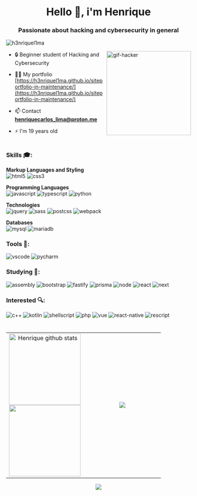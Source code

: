 <h1 align="center">Hello 👋, i'm Henrique</h1>
<h3 align="center">Passionate about hacking and cybersecurity in general</h3>

<p align="left"> <img src="https://komarev.com/ghpvc/?username=h3nriquel1ma&label=Profile%20views&color=0e75b6&style=flat" alt="h3nriquel1ma" /> </p>

<img width="230px" align="right" src="https://github.com/H3nriqueL1ma/H3nriqueL1ma/blob/main/GIF.gif" alt="gif-hacker"/>

- 🔒 Beginner student of Hacking and Cybersecurity

- 👨‍💻 My portfolio [https://h3nriquel1ma.github.io/siteportfolio-in-maintenance/](https://h3nriquel1ma.github.io/siteportfolio-in-maintenance/)

- 📫 Contact **henriquecarlos_lima@proton.me**

- ⚡ I'm 19 years old
<h1></h1>
<h3 align="left">Skills 🎓:</h3>
<p align="left">
  <strong>Markup Languages and Styling</strong><br>
  <img src="https://img.shields.io/badge/HTML5-E34F26?style=for-the-badge&logo=html5&logoColor=white" alt="html5"/> 
  <img src="https://img.shields.io/badge/CSS3-1572B6?style=for-the-badge&logo=css3&logoColor=white" alt="css3"/>
  
  <strong>Programming Languages</strong><br> 
  <img src="https://img.shields.io/badge/JavaScript-F7DF1E?style=for-the-badge&logo=javascript&logoColor=black" alt="javascript"/>
  <img src="https://img.shields.io/badge/TypeScript-007ACC?style=for-the-badge&logo=typescript&logoColor=white" alt="typescript"/>
  <img src="https://img.shields.io/badge/Python-3776AB?style=for-the-badge&logo=python&logoColor=white" alt="python"/><br>
  
  <strong>Technologies</strong><br> 
  <img src="https://img.shields.io/badge/jQuery-0769AD?style=for-the-badge&logo=jquery&logoColor=white" alt="jquery"/>
  <img src="https://img.shields.io/badge/Sass-CC6699?style=for-the-badge&logo=sass&logoColor=white" alt="sass"/>
  <img src="https://img.shields.io/badge/postcss-DD3A0A?style=for-the-badge&logo=postcss&logoColor=white" alt="postcss"/>
  <img src="https://img.shields.io/badge/Webpack-8DD6F9?style=for-the-badge&logo=Webpack&logoColor=white" alt="webpack"/>
  
  <strong>Databases</strong><br> 
  <img src="https://img.shields.io/badge/MySQL-00000F?style=for-the-badge&logo=mysql&logoColor=white" alt="mysql"/>
  <img src="https://img.shields.io/badge/MariaDB-003545?style=for-the-badge&logo=mariadb&logoColor=white" alt="mariadb"/><br>
</p>

<h3 align="left">Tools 🧰:</h3>
<p align="left">
  <img src="https://img.shields.io/badge/Visual_Studio_Code-0078D4?style=for-the-badge&logo=visual%20studio%20code&logoColor=white" alt="vscode"/>
  <img src="https://img.shields.io/badge/PyCharm-000000.svg?&style=for-the-badge&logo=PyCharm&logoColor=white" alt="pycharm"/>   
</p>

<h3 align="left">Studying 📖:</h3>
<p align="left">
  <img src="https://img.shields.io/badge/-ASSEMBLY-lightgrey?style=for-the-badge&logo=rotaryinternational&logoColor=white" alt="assembly"/>
  <img src="https://img.shields.io/badge/bootstrap-%238511FA.svg?style=for-the-badge&logo=bootstrap&logoColor=white" alt="bootstrap"/>
  <img src="https://img.shields.io/badge/fastify-%23000000.svg?style=for-the-badge&logo=fastify&logoColor=white" alt="fastify"/>
  <img src="https://img.shields.io/badge/Prisma-3982CE?style=for-the-badge&logo=Prisma&logoColor=white" alt="prisma"/>
  <img src="https://img.shields.io/badge/node.js-6DA55F?style=for-the-badge&logo=node.js&logoColor=white" alt="node"/>
  <img src="https://img.shields.io/badge/react-%2320232a.svg?style=for-the-badge&logo=react&logoColor=%2361DAFB" alt="react"/>
  <img src="https://img.shields.io/badge/Next-black?style=for-the-badge&logo=next.js&logoColor=white" alt="next"/>
</p>

<h3 align="left">Interested 🔍:</h3>
<p align="left">
  <img src="https://img.shields.io/badge/C%2B%2B-00599C?style=for-the-badge&logo=c%2B%2B&logoColor=white" alt="c++"/>
  <img src="https://img.shields.io/badge/Kotlin-0095D5?&style=for-the-badge&logo=kotlin&logoColor=white" alt="kotlin"/>
  <img src="https://img.shields.io/badge/Shell_Script-121011?style=for-the-badge&logo=gnu-bash&logoColor=white" alt="shellscript"/>
  <img src="https://img.shields.io/badge/php-%23777BB4.svg?style=for-the-badge&logo=php&logoColor=white" alt="php"/>
  <img src="https://img.shields.io/badge/vuejs-%2335495e.svg?style=for-the-badge&logo=vuedotjs&logoColor=%234FC08D" alt="vue"/>
  <img src="https://img.shields.io/badge/react_native-%2320232a.svg?style=for-the-badge&logo=react&logoColor=%2361DAFB" alt="react-native"/>
  <img src="https://img.shields.io/badge/rescript-%2314162c?style=for-the-badge&logo=rescript&logoColor=e34c4c" alt="rescript"/>
</p>
<h1></h1>
<table align="center">
        <tr>
            <td width="50%" align="center">
                <img height="195px" src="https://github-readme-stats-sigma-five.vercel.app/api?username=H3nriqueL1ma&show_icons=true&count_private=true&hide_border=true&theme=tokyonight" alt="Henrique github stats" /><br> 
                <img height="195px" src="https://github-readme-streak-stats.herokuapp.com/?user=H3nriqueL1ma&theme=tokyonight&hide_border=false" />
            </td>
            <td width="50%" align="center">
                <a href="http://www.github.com/H3nriqueL1ma"><img src="https://github-readme-stats.anuraghazra1.vercel.app/api/top-langs/?username=H3nriqueL1ma&theme=tokyonight&hide_border=false&no-bg=true&no-frame=true&langs_count=10" /></a>
            </td>
        </tr>
</table>

<p align="center">
  <img src="https://github-profile-trophy.vercel.app/?username=H3nriqueL1ma&theme=tokyonight&row=1&no-bg=true&column=6&margin-w=15&margin-h=15" />
</p>

</body>
</html>
